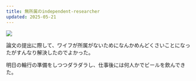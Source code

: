 ```yaml
---
title: 無所属のindependent-researcher
updated: 2025-05-21
---
```

![](https://i.imgur.com/1qE8ME3.jpeg)

論文の提出に際して、ワイフが所属がないためになんかめんどくさいことになったがすんなり解決したのでよかった。

明日の輪行の準備をしつつダラダラし、仕事後には何人かでビールを飲んできた。